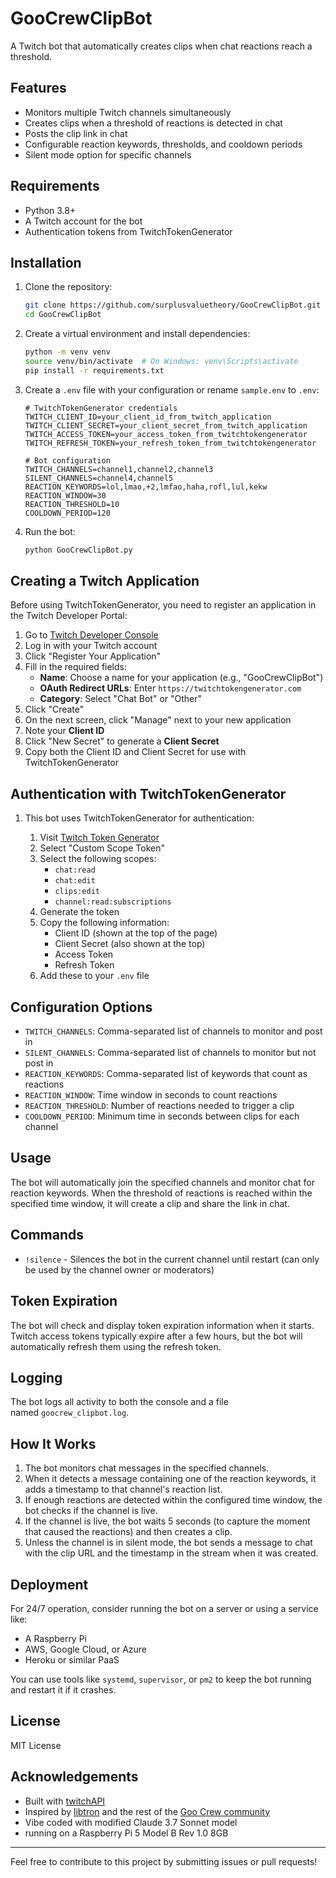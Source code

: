 # GooCrewClipBot

A Twitch bot that automatically creates clips when chat reactions reach a threshold.

## Features

- Monitors multiple Twitch channels simultaneously
- Creates clips when a threshold of reactions is detected in chat
- Posts the clip link in chat
- Configurable reaction keywords, thresholds, and cooldown periods
- Silent mode option for specific channels

## Requirements</u>

- Python 3.8+
- A Twitch account for the bot
- Authentication tokens from TwitchTokenGenerator

## Installation

1. Clone the repository:
   
   ```bash
   git clone https://github.com/surplusvaluetheory/GooCrewClipBot.git
   cd GooCrewClipBot
   ```

2. Create a virtual environment and install dependencies:
   
   ```bash
   python -m venv venv
   source venv/bin/activate  # On Windows: venv\Scripts\activate
   pip install -r requirements.txt
   ```

3. Create a `.env` file with your configuration or rename `sample.env` to `.env`:
   
   ```
   # TwitchTokenGenerator credentials
   TWITCH_CLIENT_ID=your_client_id_from_twitch_application
   TWITCH_CLIENT_SECRET=your_client_secret_from_twitch_application
   TWITCH_ACCESS_TOKEN=your_access_token_from_twitchtokengenerator
   TWITCH_REFRESH_TOKEN=your_refresh_token_from_twitchtokengenerator
   
   # Bot configuration
   TWITCH_CHANNELS=channel1,channel2,channel3
   SILENT_CHANNELS=channel4,channel5
   REACTION_KEYWORDS=lol,lmao,+2,lmfao,haha,rofl,lul,kekw
   REACTION_WINDOW=30
   REACTION_THRESHOLD=10
   COOLDOWN_PERIOD=120
   ```

4. Run the bot:
   
   ```bash
   python GooCrewClipBot.py
   ```

## Creating a Twitch Application

Before using TwitchTokenGenerator, you need to register an application in the Twitch Developer Portal:

1. Go to [Twitch Developer Console](https://dev.twitch.tv/console/apps)
2. Log in with your Twitch account
3. Click "Register Your Application"
4. Fill in the required fields:
   - **Name**: Choose a name for your application (e.g., "GooCrewClipBot")
   - **OAuth Redirect URLs**: Enter `https://twitchtokengenerator.com` 
   - **Category**: Select "Chat Bot" or "Other"
5. Click "Create"
6. On the next screen, click "Manage" next to your new application
7. Note your **Client ID**
8. Click "New Secret" to generate a **Client Secret**
9. Copy both the Client ID and Client Secret for use with TwitchTokenGenerator

## Authentication with TwitchTokenGenerator

1. This bot uses TwitchTokenGenerator for authentication:
   
   1. Visit [Twitch Token Generator](https://twitchtokengenerator.com/)
   2. Select "Custom Scope Token"
   3. Select the following scopes:
      - `chat:read`
      - `chat:edit`
      - `clips:edit`
      - `channel:read:subscriptions`
   4. Generate the token
   5. Copy the following information:
      - Client ID (shown at the top of the page)
      - Client Secret (also shown at the top)
      - Access Token
      - Refresh Token
   6. Add these to your `.env` file

## Configuration Options

- `TWITCH_CHANNELS`: Comma-separated list of channels to monitor and post in
- `SILENT_CHANNELS`: Comma-separated list of channels to monitor but not post in
- `REACTION_KEYWORDS`: Comma-separated list of keywords that count as reactions
- `REACTION_WINDOW`: Time window in seconds to count reactions
- `REACTION_THRESHOLD`: Number of reactions needed to trigger a clip
- `COOLDOWN_PERIOD`: Minimum time in seconds between clips for each channel

## Usage

The bot will automatically join the specified channels and monitor chat for reaction keywords. When the threshold of reactions is reached within the specified time window, it will create a clip and share the link in chat.

## Commands

- `!silence` - Silences the bot in the current channel until restart (can only be used by the channel owner or moderators)

## Token Expiration

The bot will check and display token expiration information when it starts. Twitch access tokens typically expire after a few hours, but the bot will automatically refresh them using the refresh token.

## Logging

The bot logs all activity to both the console and a file named `goocrew_clipbot.log`.

## How It Works

1. The bot monitors chat messages in the specified channels.
2. When it detects a message containing one of the reaction keywords, it adds a timestamp to that channel's reaction list.
3. If enough reactions are detected within the configured time window, the bot checks if the channel is live.
4. If the channel is live, the bot waits 5 seconds (to capture the moment that caused the reactions) and then creates a clip.
5. Unless the channel is in silent mode, the bot sends a message to chat with the clip URL and the timestamp in the stream when it was created.

## Deployment

For 24/7 operation, consider running the bot on a server or using a service like:

- A Raspberry Pi
- AWS, Google Cloud, or Azure
- Heroku or similar PaaS

You can use tools like `systemd`, `supervisor`, or `pm2` to keep the bot running and restart it if it crashes.

## License

MIT License

## Acknowledgements

- Built with [twitchAPI](https://github.com/Teekeks/pyTwitchAPI)
- Inspired by [libtron](https://twitch.tv/libtron) and the rest of the [Goo Crew community](https://www.twitch.tv/team/goocrew)
- Vibe coded with modified Claude 3.7 Sonnet model
- running on a Raspberry Pi 5 Model B Rev 1.0 8GB

---

Feel free to contribute to this project by submitting issues or pull requests!
